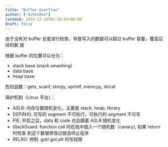 ```yaml
---
title: "Buffer Overflow"
author: ["4shen0ne"]
lastmod: 2024-12-14T01:38:03+08:00
draft: false
---
```


由于没有对 buffer 长度进行检查，导致写入的数据可以超过 buffer 容量，覆盖后续的数
据

根据 buffer 的位置可以分为：

-   stack base (stack smashing)
-   data base
-   heap base

危险函数：gets, scanf, strcpy, sprintf, memcpy, strcat

保护机制（Linux 平台）：

-   ASLR: 内存位置随机变化，主要是 stack, heap, library
-   DEP(NX): 可写的 segment 不可执行，可执行的 segment 不可写
-   PIE: 开启之后，data 和 code 也会跟着 ASLR 随机变化
-   StackGuard: function call 时在栈中插入一个随机数（canary), 如果 return 时检查
    到这个数被修改过就会终止程序
-   RELRO: 控制 .got/.got.plt 的写权限
